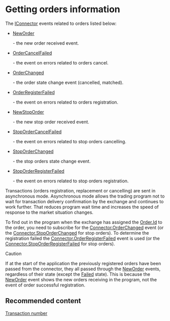 # Getting orders information

The [IConnector](../api/StockSharp.BusinessEntities.IConnector.html) events related to orders listed below:

- [NewOrder](../api/StockSharp.BusinessEntities.ITransactionProvider.NewOrder.html)

   \- the new order received event. 
- [OrderCancelFailed](../api/StockSharp.Algo.Connector.OrderCancelFailed.html)

   \- the event on errors related to orders cancel. 
- [OrderChanged](../api/StockSharp.Algo.Connector.OrderChanged.html)

   \- the order state change event (cancelled, matched). 
- [OrderRegisterFailed](../api/StockSharp.Algo.Connector.OrderRegisterFailed.html)

   \- the event on errors related to orders registration. 
- [NewStopOrder](../api/StockSharp.Algo.Connector.NewStopOrder.html)

   \- the new stop order received event. 
- [StopOrderCancelFailed](../api/StockSharp.Algo.Connector.StopOrderCancelFailed.html)

   \- the event on errors related to stop orders cancelling. 
- [StopOrderChanged](../api/StockSharp.Algo.Connector.StopOrderChanged.html)

   \- the stop orders state change event. 
- [StopOrderRegisterFailed](../api/StockSharp.Algo.Connector.StopOrderRegisterFailed.html)

   \- the event on errors related to stop orders registration. 

Transactions (orders registration, replacement or cancelling) are sent in asynchronous mode. Asynchronous mode allows the trading program not to wait for transaction delivery confirmation by the exchange and continues to work further. That reduces program wait time and increases the speed of response to the market situation changes. 

To find out in the program when the exchange has assigned the [Order.Id](../api/StockSharp.BusinessEntities.Order.Id.html) to the order, you need to subscribe for the [Connector.OrderChanged](../api/StockSharp.Algo.Connector.OrderChanged.html) event (or the [Connector.StopOrderChanged](../api/StockSharp.Algo.Connector.StopOrderChanged.html) for stop orders). To determine the registration failed the [Connector.OrderRegisterFailed](../api/StockSharp.Algo.Connector.OrderRegisterFailed.html) event is used (or the [Connector.StopOrderRegisterFailed](../api/StockSharp.Algo.Connector.StopOrderRegisterFailed.html) for stop orders). 

> [!CAUTION]
> If at the start of the application the previously registered orders have been passed from the connector, they all passed through the [NewOrder](../api/StockSharp.BusinessEntities.ITransactionProvider.NewOrder.html) events, regardless of their state (except the [Failed](../api/StockSharp.Messages.OrderStates.Failed.html) state). This is because the [NewOrder](../api/StockSharp.Algo.Connector.NewOrder.html) event shows the new orders receiving in the program, not the event of order successful registration. 

## Recommended content

[Transaction number](OrdersTransactionId.md)
